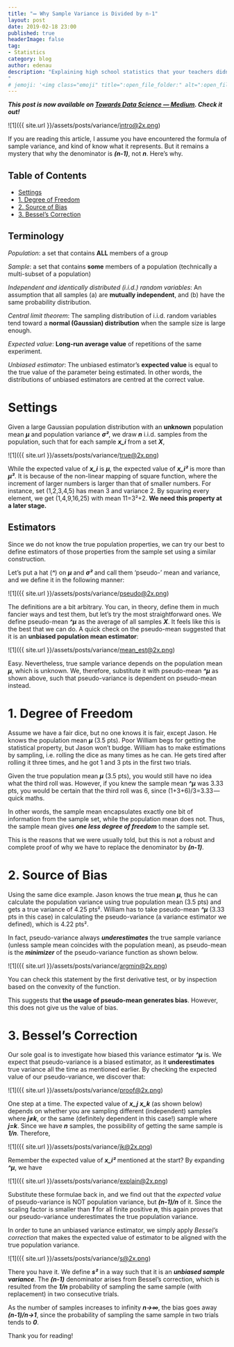 ```yaml
---
title: "️➖ Why Sample Variance is Divided by n-1"
layout: post
date: 2019-02-18 23:00
published: true
headerImage: false
tag:
- Statistics
category: blog
author: edenau
description: "Explaining high school statistics that your teachers didn’t teach
"
# jemoji: '<img class="emoji" title=":open_file_folder:" alt=":open_file_folder:" src="https://assets.github.com/images/icons/emoji/unicode/1f5c2.png" height="20" width="20" align="absmiddle">'
---
```


***This post is now available on <a href="https://towardsdatascience.com/why-sample-variance-is-divided-by-n-1-89821b83ef6d" target="_blank">Towards Data Science — Medium</a>. Check it out!***

![1]({{ site.url }}/assets/posts/variance/intro@2x.png)

If you are reading this article, I assume you have encountered the formula of sample variance, and kind of know what it represents. But it remains a mystery that why the denominator is ***(n-1)***, not ***n***. Here’s why.

## Table of Contents
- [Settings](#settings)
- [1. Degree of Freedom](#1)
- [2. Source of Bias](#2)
- [3. Bessel’s Correction](#3)

## Terminology

*Population*: a set that contains **ALL** members of a group

*Sample*: a set that contains **some** members of a population (technically a multi-subset of a population)

*Independent and identically distributed (i.i.d.) random variables*:
An assumption that all samples (a) are **mutually independent**, and (b) have the same probability distribution.

*Central limit theorem*:
The sampling distribution of i.i.d. random variables tend toward a **normal (Gaussian) distribution** when the sample size is large enough.

*Expected value*:
**Long-run average value** of repetitions of the same experiment.

*Unbiased estimator*:
The unbiased estimator’s **expected value** is equal to the true value of the parameter being estimated. In other words, the distributions of unbiased estimators are centred at the correct value.

<div class="breaker"></div> <a id="settings"></a>

# Settings

Given a large Gaussian population distribution with an **unknown** population mean ***μ*** and population variance ***σ²***, we draw ***n*** i.i.d. samples from the population, such that for each sample ***x_i*** from a set ***X***,

![1]({{ site.url }}/assets/posts/variance/true@2x.png)

While the expected value of ***x_i*** is ***μ***, the expected value of ***x_i²*** is more than ***μ²***. It is because of the non-linear mapping of square function, where the increment of larger numbers is larger than that of smaller numbers. For instance, set (1,2,3,4,5) has mean 3 and variance 2. By squaring every element, we get (1,4,9,16,25) with mean 11=3²+2. **We need this property at a later stage.**

## Estimators
Since we do not know the true population properties, we can try our best to define estimators of those properties from the sample set using a similar construction.

Let’s put a hat (***^***) on ***μ*** and ***σ²*** and call them ‘pseudo-’ mean and variance, and we define it in the following manner:

![1]({{ site.url }}/assets/posts/variance/pseudo@2x.png)

The definitions are a bit arbitrary. You can, in theory, define them in much fancier ways and test them, but let’s try the most straightforward ones. We define pseudo-mean ***^μ*** as the average of all samples ***X***. It feels like this is the best that we can do. A quick check on the pseudo-mean suggested that it is an **unbiased population mean estimator**:

![1]({{ site.url }}/assets/posts/variance/mean_est@2x.png)

Easy. Nevertheless, true sample variance depends on the population mean ***μ***, which is unknown. We, therefore, substitute it with pseudo-mean ***^μ*** as shown above, such that pseudo-variance is dependent on pseudo-mean instead.

<div class="breaker"></div> <a id="1"></a>

# 1. Degree of Freedom
Assume we have a fair dice, but no one knows it is fair, except Jason. He knows the population mean ***μ*** (3.5 pts). Poor William begs for getting the statistical property, but Jason won’t budge. William has to make estimations by sampling, i.e. rolling the dice as many times as he can. He gets tired after rolling it three times, and he got 1 and 3 pts in the first two trials.

Given the true population mean ***μ*** (3.5 pts), you would still have no idea what the third roll was. However, if you knew the sample mean ***^μ*** was 3.33 pts, you would be certain that the third roll was 6, since (1+3+6)/3=3.33 — quick maths.

In other words, the sample mean encapsulates exactly one bit of information from the sample set, while the population mean does not. Thus, the sample mean gives ***one less degree of freedom*** to the sample set.

This is the reasons that we were usually told, but this is not a robust and complete proof of why we have to replace the denominator by ***(n-1)***.

<div class="breaker"></div> <a id="2"></a>

# 2. Source of Bias
Using the same dice example. Jason knows the true mean ***μ***, thus he can calculate the population variance using true population mean (3.5 pts) and gets a true variance of 4.25 pts². William has to take pseudo-mean ***^μ*** (3.33 pts in this case) in calculating the pseudo-variance (a variance estimator we defined), which is 4.22 pts².

In fact, pseudo-variance always ***underestimates*** the true sample variance (unless sample mean coincides with the population mean), as pseudo-mean is the ***minimizer*** of the pseudo-variance function as shown below.

![1]({{ site.url }}/assets/posts/variance/argmin@2x.png)

You can check this statement by the first derivative test, or by inspection based on the convexity of the function.

This suggests that **the usage of pseudo-mean generates bias**. However, this does not give us the value of bias.

<div class="breaker"></div> <a id="3"></a>

# 3. Bessel’s Correction
Our sole goal is to investigate how biased this variance estimator ***^μ*** is. We expect that pseudo-variance is a biased estimator, as it **underestimates** true variance all the time as mentioned earlier. By checking the expected value of our pseudo-variance, we discover that:

![1]({{ site.url }}/assets/posts/variance/proof@2x.png)

One step at a time. The expected value of ***x_j*** ***x_k*** (as shown below) depends on whether you are sampling different (independent) samples where ***j≠k***, or the same (definitely dependent in this case!) sample where ***j=k***. Since we have ***n*** samples, the possibility of getting the same sample is ***1/n***. Therefore,

![1]({{ site.url }}/assets/posts/variance/jk@2x.png)

Remember the expected value of ***x_i²*** mentioned at the start? By expanding ***^μ***, we have

![1]({{ site.url }}/assets/posts/variance/explain@2x.png)

Substitute these formulae back in, and we find out that the *expected value* of pseudo-variance is NOT population variance, but ***(n-1)/n*** of it. Since the scaling factor is smaller than ***1*** for all finite positive ***n***, this again proves that our pseudo-variance underestimates the true population variance.

In order to tune an unbiased variance estimator, we simply apply *Bessel’s correction* that makes the expected value of estimator to be aligned with the true population variance.

![1]({{ site.url }}/assets/posts/variance/s@2x.png)

There you have it. We define ***s²*** in a way such that it is an ***unbiased sample variance***. The ***(n-1)*** denominator arises from Bessel’s correction, which is resulted from the ***1/n*** probability of sampling the same sample (with replacement) in two consecutive trials.

As the number of samples increases to infinity ***n→∞***, the bias goes away ***(n-1)/n→1***, since the probability of sampling the same sample in two trials tends to ***0***.

Thank you for reading!
